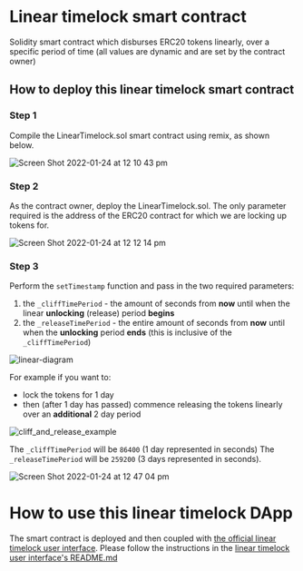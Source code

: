 # Linear timelock smart contract
Solidity smart contract which disburses ERC20 tokens linearly, over a specific period of time (all values are dynamic and are set by the contract owner)

## How to deploy this linear timelock smart contract

### Step 1
Compile the LinearTimelock.sol smart contract using remix, as shown below.

![Screen Shot 2022-01-24 at 12 10 43 pm](https://user-images.githubusercontent.com/9831342/150711101-ad2b274a-2b34-4de5-b8ed-5a592b765471.png)

### Step 2
As the contract owner, deploy the LinearTimelock.sol. The only parameter required is the address of the ERC20 contract for which we are locking up tokens for.

![Screen Shot 2022-01-24 at 12 12 14 pm](https://user-images.githubusercontent.com/9831342/150711254-60441ff7-3fd5-4d1d-8005-eb73af1aebe2.png)

### Step 3
Perform the `setTimestamp` function and pass in the two required parameters:
1. the `_cliffTimePeriod` - the amount of seconds from **now** until when the linear **unlocking** (release) period **begins**
2. the `_releaseTimePeriod` - the entire amount of seconds from **now** until when the **unlocking** period **ends** (this is inclusive of the `_cliffTimePeriod`)

![linear-diagram](https://user-images.githubusercontent.com/9831342/150713492-ab7eba3a-207f-4e58-a94c-a2cee8181c37.jpg)

For example if you want to:
- lock the tokens for 1 day 
- then (after 1 day has passed) commence releasing the tokens linearly over an **additional** 2 day period

![cliff_and_release_example](https://user-images.githubusercontent.com/9831342/150714593-0bc77777-c01b-4617-a67d-547fcd3d9e52.jpg)

The `_cliffTimePeriod` will be `86400` (1 day represented in seconds) 
The `_releaseTimePeriod` will be `259200` (3 days represented in seconds).

![Screen Shot 2022-01-24 at 12 47 04 pm](https://user-images.githubusercontent.com/9831342/150713778-6c2d76ec-f0f6-4acb-b401-9991d0c7e781.png)

# How to use this linear timelock DApp
The smart contract is deployed and then coupled with [the official linear timelock user interface](https://www.npmjs.com/package/linear-timelock-token-user-interface). Please follow the instructions in the [linear timelock user interface's README.md](https://github.com/second-state/linear-timelock-user-interface/blob/main/README.md)
